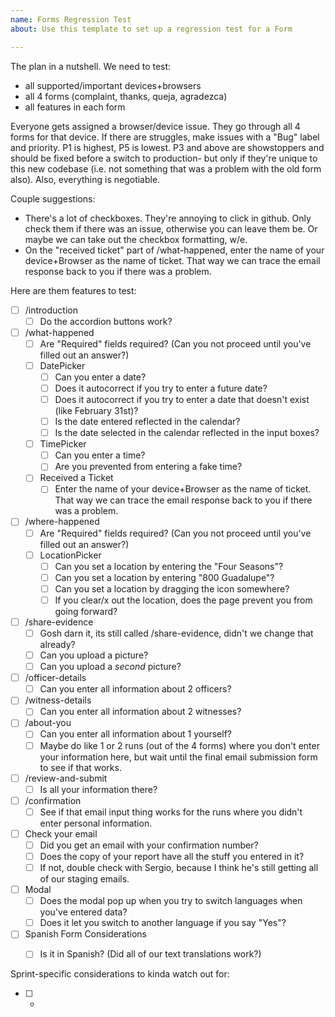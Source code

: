 ```yaml
---
name: Forms Regression Test
about: Use this template to set up a regression test for a Form

---
```

The plan in a nutshell. We need to test:
- all supported/important devices+browsers
- all 4 forms (complaint, thanks, queja, agradezca)
- all features in each form

Everyone gets assigned a browser/device issue. They go through all 4 forms for that device. If there are struggles, make issues with a "Bug" label and priority. P1 is highest, P5 is lowest. P3 and above are showstoppers and should be fixed before a switch to production- but only if they're unique to this new codebase (i.e. not something that was a problem with the old form also). Also, everything is negotiable.

Couple suggestions:
- There's a lot of checkboxes. They're annoying to click in github. Only check them if there was an issue, otherwise you can leave them be. Or maybe we can take out the checkbox formatting, w/e.
- On the "received ticket" part of /what-happened, enter the name of your device+Browser as the name of ticket. That way we can trace the email response back to you if there was a problem.

<!--- here we list out the expected functionality as a checklist --->

Here are them features to test:
- [ ] /introduction
  - [ ] Do the accordion buttons work?
- [ ] /what-happened
  - [ ] Are "Required" fields required? (Can you not proceed until you've filled out an answer?)
  - [ ] DatePicker
    - [ ] Can you enter a date?
    - [ ] Does it autocorrect if you try to enter a future date?
    - [ ] Does it autocorrect if you try to enter a date that doesn't exist (like February 31st)?
    - [ ] Is the date entered reflected in the calendar?
    - [ ] Is the date selected in the calendar reflected in the input boxes?
  - [ ] TimePicker
    - [ ] Can you enter a time?
    - [ ] Are you prevented from entering a fake time?
  - [ ] Received a Ticket
    - [ ] Enter the name of your device+Browser as the name of ticket. That way we can trace the email response back to you if there was a problem.
- [ ] /where-happened
  - [ ] Are "Required" fields required? (Can you not proceed until you've filled out an answer?)
  - [ ] LocationPicker
    - [ ] Can you set a location by entering the "Four Seasons"?
    - [ ] Can you set a location by entering "800 Guadalupe"?
    - [ ] Can you set a location by dragging the icon somewhere?
    - [ ] If you clear/x out the location, does the page prevent you from going forward?
- [ ] /share-evidence
  - [ ] Gosh darn it, its still called /share-evidence, didn't we change that already?
  - [ ] Can you upload a picture?
  - [ ] Can you upload a *second* picture?
- [ ] /officer-details
  - [ ] Can you enter all information about 2 officers?
- [ ] /witness-details
  - [ ] Can you enter all information about 2 witnesses?
- [ ] /about-you
  - [ ] Can you enter all information about 1 yourself?
  - [ ] Maybe do like 1 or 2 runs (out of the 4 forms) where you don't enter your information here, but wait until the final email submission form to see if that works.
- [ ] /review-and-submit
  - [ ] Is all your information there?
- [ ] /confirmation
  - [ ] See if that email input thing works for the runs where you didn't enter personal information.
- [ ] Check your email
  - [ ] Did you get an email with your confirmation number?
  - [ ] Does the copy of your report have all the stuff you entered in it?
  - [ ] If not, double check with Sergio, because I think he's still getting all of our staging emails.
- [ ] Modal
  - [ ] Does the modal pop up when you try to switch languages when you've entered data?
  - [ ] Does it let you switch to another language if you say "Yes"?
- [ ] Spanish Form Considerations
  - [ ] Is it in Spanish? (Did all of our text translations work?)



Sprint-specific considerations to kinda watch out for:
<!--- list related issues here, add checkboxes as needed --->
- [ ] <!--- link to related issue --->
  - <!-- description to test -->
<!--- eg. 
- [ ] https://github.com/cityofaustin/techstack/issues/1743
  - Covered by regression testing. Basically make sure the file uploader on /share-evidence works.
--->
